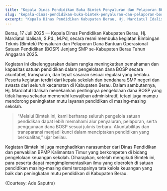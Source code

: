 ```yaml
---
title: "Kepala Dinas Pendidikan Buka Bimtek Penyaluran dan Pelaporan BOSP Jenjang SMP se-Kabupaten Berau TA. 2025"
slug: "kepala-dinas-pendidikan-buka-bimtek-penyaluran-dan-pelaporan-bosp-jenjang-smp-se-kabupaten-berau-ta-2025"
excerpt: "Kepala Dinas Pendidikan Kabupaten Berau, Hj. Mardiatul Idalisah, S.Pd., M.Pd, secara resmi membuka kegiatan Bimbingan Teknis (Bimtek) Penyaluran dan Pelaporan Dana Bantuan Operasional Satuan Pendidika"
---
```


Berau, 17 Juli 2025 — Kepala Dinas Pendidikan Kabupaten Berau, Hj. Mardiatul Idalisah, S.Pd., M.Pd, secara resmi membuka kegiatan Bimbingan Teknis (Bimtek) Penyaluran dan Pelaporan Dana Bantuan Operasional Satuan Pendidikan (BOSP) Jenjang SMP se-Kabupaten Berau Tahun Anggaran 2025.




Kegiatan ini diselenggarakan dalam rangka meningkatkan pemahaman dan kapasitas satuan pendidikan dalam pengelolaan dana BOSP secara akuntabel, transparan, dan tepat sasaran sesuai regulasi yang berlaku. Peserta kegiatan terdiri dari kepala sekolah dan bendahara SMP negeri dan swasta dari seluruh kecamatan di Kabupaten Berau.
Dalam sambutannya, Hj. Mardiatul Idalisah menekankan pentingnya pengelolaan dana BOSP yang tidak hanya sekadar memenuhi kewajiban administratif, tetapi juga mampu mendorong peningkatan mutu layanan pendidikan di masing-masing sekolah.
> “Melalui Bimtek ini, kami berharap seluruh pengelola satuan pendidikan dapat lebih memahami alur penyaluran, pelaporan, serta penggunaan dana BOSP sesuai juknis terbaru. Akuntabilitas dan transparansi menjadi kunci dalam menciptakan pendidikan yang berkualitas,” ujar beliau.


Kegiatan Bimtek ini juga menghadirkan narasumber dari Dinas Pendidikan dan perwakilan BPMP Kalimantan Timur yang berkompeten di bidang pengelolaan keuangan sekolah. Diharapkan, setelah mengikuti Bimtek ini, para peserta dapat mengimplementasikan ilmu yang diperoleh di satuan pendidikan masing-masing demi tercapainya tata kelola keuangan yang baik dan peningkatan mutu pendidikan di Kabupaten Berau.

(Courtesy: Ade Saputra)